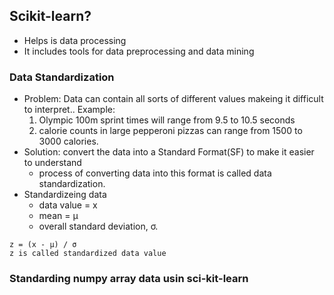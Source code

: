 ## Scikit-learn?
  - Helps is data processing
  - It includes tools for data preprocessing and data mining
  
### Data Standardization
  - Problem: Data can contain all sorts of different values makeing it difficult to interpret.. Example:
    1. Olympic 100m sprint times will range from 9.5 to 10.5 seconds
    2. calorie counts in large pepperoni pizzas can range from 1500 to 3000 calories.
  - Solution: convert the data into a Standard Format(SF) to make it easier to understand
    - process of converting data into this format is called data standardization.
  - Standardizeing data
    - data value = x
    - mean = μ
    - overall standard deviation, σ.
```
z = (x - μ) / σ
z is called standardized data value    
```
    
### Standarding numpy array data usin sci-kit-learn
  
